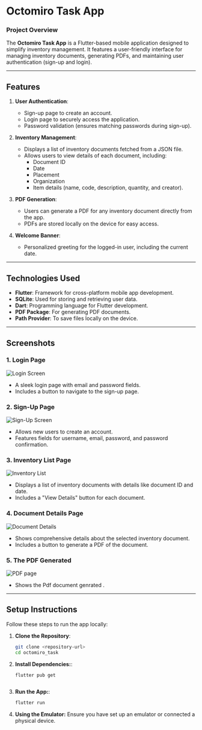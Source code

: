 # **Octomiro Task App**

### **Project Overview**
The **Octomiro Task App** is a Flutter-based mobile application designed to simplify inventory management. It features a user-friendly interface for managing inventory documents, generating PDFs, and maintaining user authentication (sign-up and login).

---

## **Features**

1. **User Authentication**:
   - Sign-up page to create an account.
   - Login page to securely access the application.
   - Password validation (ensures matching passwords during sign-up).

2. **Inventory Management**:
   - Displays a list of inventory documents fetched from a JSON file.
   - Allows users to view details of each document, including:
     - Document ID
     - Date
     - Placement
     - Organization
     - Item details (name, code, description, quantity, and creator).

3. **PDF Generation**:
   - Users can generate a PDF for any inventory document directly from the app.
   - PDFs are stored locally on the device for easy access.

4. **Welcome Banner**:
   - Personalized greeting for the logged-in user, including the current date.

---

## **Technologies Used**

- **Flutter**: Framework for cross-platform mobile app development.
- **SQLite**: Used for storing and retrieving user data.
- **Dart**: Programming language for Flutter development.
- **PDF Package**: For generating PDF documents.
- **Path Provider**: To save files locally on the device.

---

## **Screenshots**

### **1. Login Page**
![Login Screen](lib/assets/screens/LogInPage.png)
- A sleek login page with email and password fields.
- Includes a button to navigate to the sign-up page.

### **2. Sign-Up Page**
![Sign-Up Screen](lib/assets/screens/SignUpPage.png)
- Allows new users to create an account.
- Features fields for username, email, password, and password confirmation.

### **3. Inventory List Page**
![Inventory List](lib/assets/screens/InventoryPage.png)
- Displays a list of inventory documents with details like document ID and date.
- Includes a "View Details" button for each document.

### **4. Document Details Page**
![Document Details](lib/assets/screens/DocumentDetails.png)
- Shows comprehensive details about the selected inventory document.
- Includes a button to generate a PDF of the document.

### **5. The PDF Generated**
![PDF page](lib/assets/screens/PdfGenerated.png)
- Shows the Pdf document genrated .

---

## **Setup Instructions**

Follow these steps to run the app locally:

1. **Clone the Repository**:
   ```bash
   git clone <repository-url>
   cd octomiro_task


2. **Install Dependencies:**:
   ```bash
   flutter pub get



3. **Run the App:**:
   ```bash
   flutter run


4. **Using the Emulator:**
   Ensure you have set up an emulator or connected a physical device.
